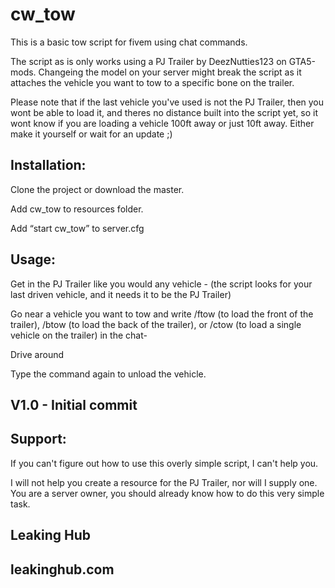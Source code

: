 # cw_tow
This is a basic tow script for fivem using chat commands.

The script as is only works using a PJ Trailer by DeezNutties123 on GTA5-mods. Changeing the model on your server might break the script as it attaches the vehicle you want to tow to a specific bone on the trailer.

Please note that if the last vehicle you've used is not the PJ Trailer, then you wont be able to load it, and theres no distance built into the script yet, so it wont know if you are loading a vehicle 100ft away or just 10ft away. Either make it yourself or wait for an update ;)

## Installation:
Clone the project or download the master.

Add cw_tow to resources folder.

Add “start cw_tow” to server.cfg

## Usage:

Get in the PJ Trailer like you would any vehicle - (the script looks for your last driven vehicle, and it needs it to be the PJ Trailer)

Go near a vehicle you want to tow and write /ftow (to load the front of the trailer), /btow (to load the back of the trailer), or /ctow (to load a single vehicle on the trailer) in the chat-

Drive around

Type the command again to unload the vehicle.

## V1.0 - Initial commit

## Support:

If you can't figure out how to use this overly simple script, I can't help you.

I will not help you create a resource for the PJ Trailer, nor will I supply one.  You are a server owner, you should already know how to do this very simple task.

## Leaking Hub
## leakinghub.com